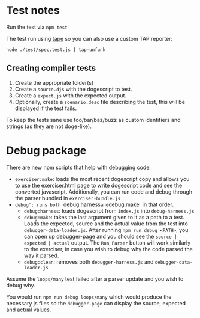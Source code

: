 # Test notes

Run the test via `npm test`

The test run using [tape](https://www.npmjs.org/package/tape) so you can also use a custom TAP reporter:

````
node ./test/spec.test.js | tap-unfunk
````

## Creating compiler tests

1. Create the appropriate folder(s)
1. Create a `source.djs` with the dogescript to test.
1. Create a `expect.js` with the expected output.
1. Optionally, create a `scenario.desc` file describing the test, this will be displayed if the test fails.

To keep the tests sane use foo/bar/baz/buzz as custom identifiers and strings (as they are not doge-like).

# Debug package

There are new npm scripts that help with debugging code:
- `exerciser:make`: loads the most recent dogescript copy and allows you to use the exerciser.html page to write dogescript code and see the converted javascript. Additionally, you can run code and debug through the parser bundled in `exerciser-bundle.js`
- `debug': runs both `debug:harness` and `debug:make` in that order.
  - `debug:harness`: loads dogescript from `index.js` into `debug-harness.js`
  - `debug:make`: takes the last argument given to it as a path to a test. Loads the expected, source and the actual value from the test into `debugger-data-loader.js`.
After running `npm run debug <PATH>`, you can open up debugger-page and you should see the `source | expected | actual` output. The `Run Parser` button will work similarly to the exerciser, in case you wish to debug why the code parsed the way it parsed.
  - `debug:clean`: removes both `debugger-harness.js` and `debugger-data-loader.js`

Assume the `loops/many` test failed after a parser update and you wish to debug why. 

You would run `npm run debug loops/many` which would produce the necessary js files so the `debugger-page` can display the source, expected and actual values.